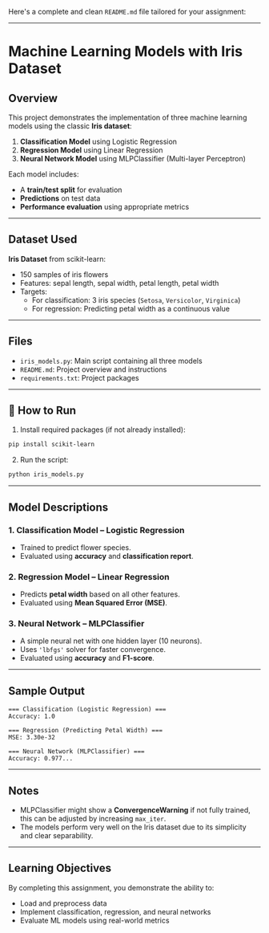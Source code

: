Here's a complete and clean `README.md` file tailored for your assignment:

---
# Machine Learning Models with Iris Dataset

## Overview

This project demonstrates the implementation of three machine learning models using the classic **Iris dataset**:

1. **Classification Model** using Logistic Regression  
2. **Regression Model** using Linear Regression  
3. **Neural Network Model** using MLPClassifier (Multi-layer Perceptron)

Each model includes:
- A **train/test split** for evaluation
- **Predictions** on test data
- **Performance evaluation** using appropriate metrics

---

## Dataset Used

**Iris Dataset** from scikit-learn:
- 150 samples of iris flowers
- Features: sepal length, sepal width, petal length, petal width
- Targets:
  - For classification: 3 iris species (`Setosa`, `Versicolor`, `Virginica`)
  - For regression: Predicting petal width as a continuous value

---

## Files

- `iris_models.py`: Main script containing all three models
- `README.md`: Project overview and instructions
- `requirements.txt`: Project packages

---

## 🚀 How to Run

1. Install required packages (if not already installed):

```bash
pip install scikit-learn
````

2. Run the script:

```bash
python iris_models.py
```

---

## Model Descriptions

### 1. Classification Model – Logistic Regression

* Trained to predict flower species.
* Evaluated using **accuracy** and **classification report**.

### 2. Regression Model – Linear Regression

* Predicts **petal width** based on all other features.
* Evaluated using **Mean Squared Error (MSE)**.

### 3. Neural Network – MLPClassifier

* A simple neural net with one hidden layer (10 neurons).
* Uses `'lbfgs'` solver for faster convergence.
* Evaluated using **accuracy** and **F1-score**.

---

## Sample Output

```
=== Classification (Logistic Regression) ===
Accuracy: 1.0

=== Regression (Predicting Petal Width) ===
MSE: 3.30e-32

=== Neural Network (MLPClassifier) ===
Accuracy: 0.977...
```

---

## Notes

* MLPClassifier might show a **ConvergenceWarning** if not fully trained, this can be adjusted by increasing `max_iter`.
* The models perform very well on the Iris dataset due to its simplicity and clear separability.

---

## Learning Objectives

By completing this assignment, you demonstrate the ability to:

* Load and preprocess data
* Implement classification, regression, and neural networks
* Evaluate ML models using real-world metrics

